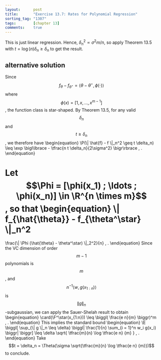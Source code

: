```yaml
---
layout:      post
title:       "Exercise 13.7: Rates for Polynomial Regression"
sorting_tag: "1307"
tags:        [chapter 13]
comments:    true
---
```


This is just linear regression.
Hence, $\delta_n^2 \propto \sigma^2 m/n$,
so apply Theorem 13.5 with $t = \log(n) \delta_n \ge \delta_n$ to get the result.


## alternative solution

Since
$$f_\theta - f_{\theta^\star} = \langle \theta - \theta^\star, \phi(\cdot) \rangle$$
where $$\phi(x) = [1, x, \ldots, x^{m - 1}]$$, the function class is
star-shaped. By Theorem 13.5, for any valid $$\delta_n$$and $$t \geq \delta_n$$,
we therefore have
\begin{equation}
  \P(\\| \hat{f} - f \\|_n^2 \geq t \delta\_n)
  \leq
  \exp \bigl\lbrace - \tfrac{n t \delta\_n}{2\sigma^2} \bigr\rbrace
  \, .
\end{equation}

Let $$\Phi = [\phi(x_1) ; \ldots ; \phi(x_n)] \in \R^{n \times m}$$, so that
\begin{equation}
  \\| f\_{\hat{\theta}} - f\_{\theta^\star} \\|\_n^2
  =
  \frac{\\| \Phi (\hat{\theta} - \theta^\star) \\|\_2^2}{n}
  \, .
\end{equation}
Since the VC dimension of order $$m - 1$$ polynomials is $$m$$, and
$$n^{-1} \langle w , g(x_{1:n}) \rangle$$ is $$\| g \|_n$$-subgaussian, we can
apply the Sauer-Shelah result to obtain
\begin{equation}
  \card(\F^\star(x\_{1:n}))
  \leq
  \biggl( \frac{e n}{m} \biggr)^m
  \, .
\end{equation}
This implies the standard bound
\begin{equation}
  \E \biggl[
    \sup\_{\\| g \\|\_n \leq \delta}
    \biggl|
      \frac{1}{n}
      \sum\_{i = 1}^n
        w\_i
        g(x\_i)
    \biggr|
  \biggr]
  \leq
  \delta
  \sqrt{
    \tfrac{m}{n}
    \log
    \tfrac{e n} {m}
  }
  \, .
\end{equation}
Take $$t = \delta_n = \Theta(\sigma \sqrt{\tfrac{m}{n} \log \tfrac{e n} {m}})$$
to conclude.
